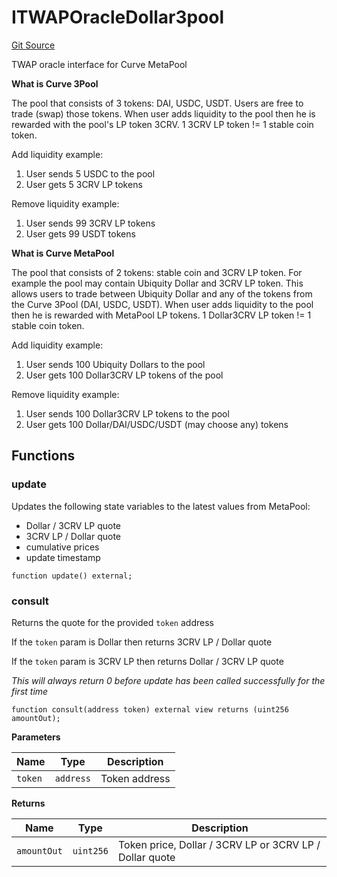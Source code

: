 # ITWAPOracleDollar3pool
[Git Source](https://github.com/ubiquity/ubiquity-dollar/blob/c4890e02aea7bcfd69c21e5e480e0b3a22e5e740/src/dollar/interfaces/ITWAPOracleDollar3pool.sol)

TWAP oracle interface for Curve MetaPool

**What is Curve 3Pool**

The pool that consists of 3 tokens: DAI, USDC, USDT.
Users are free to trade (swap) those tokens. When user adds liquidity
to the pool then he is rewarded with the pool's LP token 3CRV.
1 3CRV LP token != 1 stable coin token.

Add liquidity example:
1. User sends 5 USDC to the pool
2. User gets 5 3CRV LP tokens

Remove liquidity example:
1. User sends 99 3CRV LP tokens
2. User gets 99 USDT tokens

**What is Curve MetaPool**

The pool that consists of 2 tokens: stable coin and 3CRV LP token.
For example the pool may contain Ubiquity Dollar and 3CRV LP token.
This allows users to trade between Ubiquity Dollar and any of the tokens
from the Curve 3Pool (DAI, USDC, USDT). When user adds liquidity to the pool
then he is rewarded with MetaPool LP tokens. 1 Dollar3CRV LP token != 1 stable coin token.

Add liquidity example:
1. User sends 100 Ubiquity Dollars to the pool
2. User gets 100 Dollar3CRV LP tokens of the pool

Remove liquidity example:
1. User sends 100 Dollar3CRV LP tokens to the pool
2. User gets 100 Dollar/DAI/USDC/USDT (may choose any) tokens


## Functions
### update

Updates the following state variables to the latest values from MetaPool:
- Dollar / 3CRV LP quote
- 3CRV LP / Dollar quote
- cumulative prices
- update timestamp


```solidity
function update() external;
```

### consult

Returns the quote for the provided `token` address

If the `token` param is Dollar then returns 3CRV LP / Dollar quote

If the `token` param is 3CRV LP then returns Dollar / 3CRV LP quote

*This will always return 0 before update has been called successfully for the first time*


```solidity
function consult(address token) external view returns (uint256 amountOut);
```
**Parameters**

|Name|Type|Description|
|----|----|-----------|
|`token`|`address`|Token address|

**Returns**

|Name|Type|Description|
|----|----|-----------|
|`amountOut`|`uint256`|Token price, Dollar / 3CRV LP or 3CRV LP / Dollar quote|


